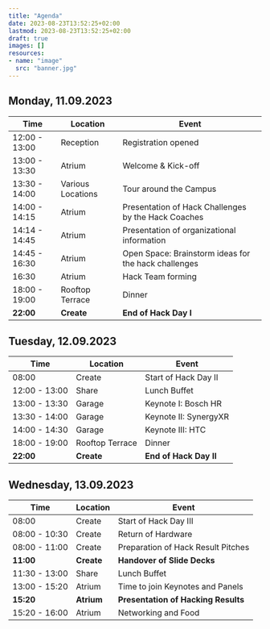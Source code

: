```yaml
---
title: "Agenda"
date: 2023-08-23T13:52:25+02:00
lastmod: 2023-08-23T13:52:25+02:00
draft: true
images: []
resources:
- name: "image"
  src: "banner.jpg"
---
```


## Monday, 11.09.2023
| Time | Location | Event |
| -- | -- | -- |
| 12:00 - 13:00 | Reception | Registration opened |
| 13:00 - 13:30 | Atrium | Welcome & Kick-off |
| 13:30 - 14:00 | Various Locations | Tour around the Campus |
| 14:00 - 14:15 | Atrium | Presentation of Hack Challenges by the Hack Coaches |
| 14:14 - 14:45 | Atrium | Presentation of organizational information |
| 14:45 - 16:30 | Atrium | Open Space: Brainstorm ideas for the hack challenges |
| 16:30 | Atrium | Hack Team forming |
| 18:00 - 19:00 | Rooftop Terrace | Dinner |
| **22:00** | **Create** | **End of Hack Day I** |

## Tuesday, 12.09.2023
| Time | Location | Event |
| -- | -- | -- |
| 08:00 | Create | Start of Hack Day II |
| 12:00 - 13:00 | Share | Lunch Buffet |
| 13:00 - 13:30 | Garage | Keynote I: Bosch HR |
| 13:30 - 14:00 | Garage | Keynote II: SynergyXR |
| 14:00 - 14:30 | Garage | Keynote III: HTC |
| 18:00 - 19:00 | Rooftop Terrace | Dinner |
| **22:00** | **Create** | **End of Hack Day II** |

## Wednesday, 13.09.2023
| Time | Location | Event |
| -- | -- | -- |
| 08:00 | Create | Start of Hack Day III |
| 08:00 - 10:30 | Create | Return of Hardware |
| 08:00 - 11:00 | Create | Preparation of Hack Result Pitches |
| **11:00** | **Create** | **Handover of Slide Decks** |
| 11:30 - 13:00 | Share | Lunch Buffet |
| 13:00 - 15:20 | Atrium | Time to join Keynotes and Panels |
| **15:20** | **Atrium** | **Presentation of Hacking Results** |
| 15:20 - 16:00 | Atrium | Networking and Food |